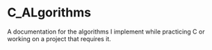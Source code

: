 # C_ALgorithms
A documentation for the algorithms I implement while practicing C or working on a project that requires it.
